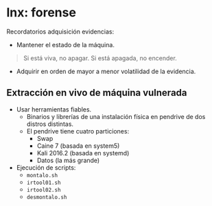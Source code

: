 # lnx: forense

Recordatorios adquisición evidencias:

- Mantener el estado de la máquina.

> Si está viva, no apagar. Si está apagada, no encender.

- Adquirir en orden de mayor a menor volatilidad de la evidencia.

## Extracción en vivo de máquina vulnerada

- Usar herramientas fiables.
	- Binarios y librerías de una instalación física en pendrive de dos distros distintas.
	- El pendrive tiene cuatro particiones:
		- Swap
		- Caine 7 (basada en system5)
		- Kali 2016.2 (basada en systemd)
		- Datos (la más grande)
- Ejecución de scripts:
	- `montalo.sh`
	- `irtool01.sh`
	- `irtool02.sh`
	- `desmontalo.sh`
